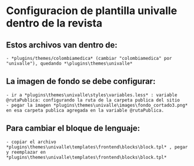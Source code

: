 Configuracion de plantilla univalle dentro de la revista  
========

## Estos archivos van dentro de:

    - *plugins/themes/colombiamedica* (cambiar "colombiamedica" por "univalle"), quedando *\plugins\themes\univalle*

## La imagen de fondo se debe configurar:

    - ir a *plugins\themes\univalle\styles\variables.less* : variable @rutaPublica: configurando la ruta de la carpeta publica del sitio
    - pegar la imagen *plugins\themes\univalle\images\fondo_cortado3.png* en esa carpeta publica agregada en la variable @rutaPublica.

## Para cambiar el bloque de lenguaje:

    - copiar el archivo *plugins\themes\univalle\templates\frontend\blocks\block.tpl* , pegar y reemplazar en *plugins\themes\univalle\templates\frontend\blocks\block.tpl*

